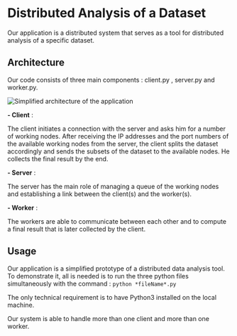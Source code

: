 # **Distributed Analysis of a Dataset**



Our application is a distributed system that serves as a tool for distributed analysis of a specific dataset.

## Architecture 

Our code consists of three main components : client.py , server.py and worker.py.

![Simplified architecture of the application](https://i.imgur.com/023z9Ta.png)



**- Client** :

The client initiates a connection with the server and asks him for a number of working nodes. After receiving the IP addresses and the port numbers of the available working nodes from the server, the client splits the dataset accordingly and sends the subsets of the dataset to the available nodes. He collects the final result by the end.

**- Server** :

The server has the main role of managing a queue of the working nodes and establishing a link between the client(s) and the worker(s). 

**- Worker** :

The workers are able to communicate between each other and to compute a final result that is later collected by the client.

## Usage 

Our application is a simplified prototype of a distributed data analysis tool. To demonstrate it, all is needed is to run the three python files simultaneously with the command : `python *fileName*.py` 

The only technical requirement is to have Python3 installed on the local machine.

Our system is able to handle more than one client and more than one worker.